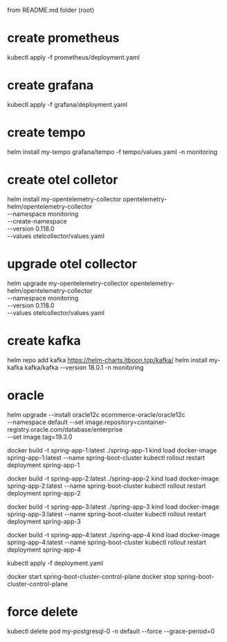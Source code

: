 from README.md folder (root)

# create prometheus
kubectl apply -f prometheus/deployment.yaml

# create grafana
kubectl apply -f grafana/deployment.yaml

# create tempo
helm install my-tempo grafana/tempo -f tempo/values.yaml -n monitoring

# create otel colletor
helm install my-opentelemetry-collector opentelemetry-helm/opentelemetry-collector \
  --namespace monitoring \
  --create-namespace \
  --version 0.118.0 \
  --values otelcollector/values.yaml

# upgrade otel collector
helm upgrade my-opentelemetry-collector opentelemetry-helm/opentelemetry-collector \
  --namespace monitoring \
  --version 0.118.0 \
  --values otelcollector/values.yaml

# create kafka
<!-- helm install my-kafka bitnami/kafka --version 31.5.0 --namespace monitoring -->
helm repo add kafka https://helm-charts.itboon.top/kafka/
helm install my-kafka kafka/kafka --version 18.0.1 -n monitoring

# oracle
helm upgrade --install oracle12c ecommerce-oracle/oracle12c \
  --namespace default --set image.repository=container-registry.oracle.com/database/enterprise \
  --set image.tag=19.3.0

docker build -t spring-app-1:latest ./spring-app-1
kind load docker-image spring-app-1:latest --name spring-boot-cluster
kubectl rollout restart deployment spring-app-1

docker build -t spring-app-2:latest ./spring-app-2
kind load docker-image spring-app-2:latest --name spring-boot-cluster
kubectl rollout restart deployment spring-app-2

docker build -t spring-app-3:latest ./spring-app-3
kind load docker-image spring-app-3:latest --name spring-boot-cluster
kubectl rollout restart deployment spring-app-3

docker build -t spring-app-4:latest ./spring-app-4
kind load docker-image spring-app-4:latest --name spring-boot-cluster
kubectl rollout restart deployment spring-app-4

kubectl apply -f deployment.yaml 

docker start spring-boot-cluster-control-plane
docker stop spring-boot-cluster-control-plane

# force delete
kubectl delete pod my-postgresql-0 -n default --force --grace-period=0